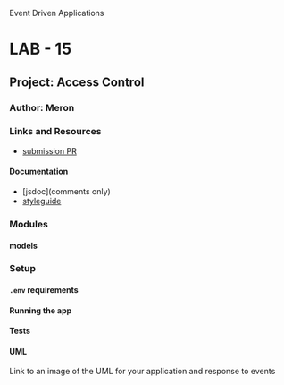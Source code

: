 
Event Driven Applications
# LAB - 15

## Project: Access Control

### Author: Meron

### Links and Resources
* [submission PR](https://github.com/meron-401n14/lab-15/pull/1)



#### Documentation
* [jsdoc](comments only)
* [styleguide](https://github.com/shri/JSDoc-Style-Guide#functions)


### Modules

#### models


### Setup
#### `.env` requirements


#### Running the app

#### Tests


#### UML
Link to an image of the UML for your application and response to events


